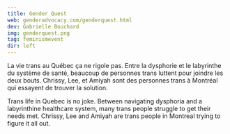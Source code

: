```yaml
---
title: Gender Quest
web: genderadvocacy.com/genderquest.html
dev: Gabrielle Bouchard
img: genderquest.png
tag: feminismevent
dir: left
---
```

La vie trans au Québec ça ne rigole pas. Entre la dysphorie et le labyrinthe du système de santé, beaucoup de personnes trans luttent pour joindre les deux bouts. Chrissy, Lee, et Amiyah sont des personnes trans à Montréal qui essayent de trouver la solution.

Trans life in Quebec is no joke. Between navigating dysphoria and a labyrinthine healthcare system, many trans people struggle to get their needs met. Chrissy, Lee and Amiyah are trans people in Montreal trying to figure it all out.
